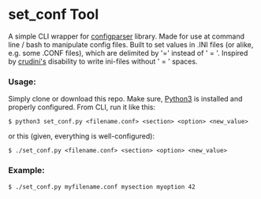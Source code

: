 # set_conf Tool

A simple CLI wrapper for [configparser](https://github.com/python/cpython/blob/3.8/Lib/configparser.py) library.
Made for use at command line / bash to manipulate config files.
Built to set values in .INI files (or alike, e.g. some .CONF files), which are delimited by '=' instead of ' = '.
Inspired by [crudini's](https://github.com/pixelb/crudini) disability to write ini-files without ' = ' spaces.

### Usage:

Simply clone or download this repo.
Make sure, [Python3](https://www.python.org/) is installed and properly configured.
From CLI, run it like this: 

    $ python3 set_conf.py <filename.conf> <section> <option> <new_value>

or this (given, everything is well-configured):

    $ ./set_conf.py <filename.conf> <section> <option> <new_value>

### Example:

    $ ./set_conf.py myfilename.conf mysection myoption 42

